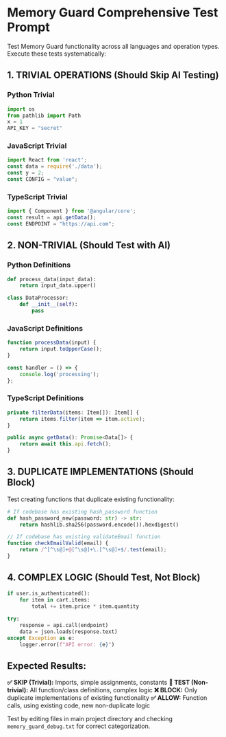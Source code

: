 # Memory Guard Comprehensive Test Prompt

Test Memory Guard functionality across all languages and operation types. Execute these tests systematically:

## 1. TRIVIAL OPERATIONS (Should Skip AI Testing)

### Python Trivial
```python
import os
from pathlib import Path
x = 1
API_KEY = "secret"
```

### JavaScript Trivial  
```javascript
import React from 'react';
const data = require('./data');
const y = 2;
const CONFIG = "value";
```

### TypeScript Trivial
```typescript
import { Component } from '@angular/core';
const result = api.getData();
const ENDPOINT = "https://api.com";
```

## 2. NON-TRIVIAL (Should Test with AI)

### Python Definitions
```python
def process_data(input_data):
    return input_data.upper()

class DataProcessor:
    def __init__(self):
        pass
```

### JavaScript Definitions
```javascript
function processData(input) {
    return input.toUpperCase();
}

const handler = () => {
    console.log('processing');
};
```

### TypeScript Definitions  
```typescript
private filterData(items: Item[]): Item[] {
    return items.filter(item => item.active);
}

public async getData(): Promise<Data[]> {
    return await this.api.fetch();
}
```

## 3. DUPLICATE IMPLEMENTATIONS (Should Block)

Test creating functions that duplicate existing functionality:

```python
# If codebase has existing hash_password function
def hash_password_new(password: str) -> str:
    return hashlib.sha256(password.encode()).hexdigest()
```

```javascript  
// If codebase has existing validateEmail function
function checkEmailValid(email) {
    return /^[^\s@]+@[^\s@]+\.[^\s@]+$/.test(email);
}
```

## 4. COMPLEX LOGIC (Should Test, Not Block)

```python
if user.is_authenticated():
    for item in cart.items:
        total += item.price * item.quantity
        
try:
    response = api.call(endpoint)
    data = json.loads(response.text)
except Exception as e:
    logger.error(f"API error: {e}")
```

## Expected Results:

**✅ SKIP (Trivial):** Imports, simple assignments, constants
**🤖 TEST (Non-trivial):** All function/class definitions, complex logic
**❌ BLOCK:** Only duplicate implementations of existing functionality
**✅ ALLOW:** Function calls, using existing code, new non-duplicate logic

Test by editing files in main project directory and checking `memory_guard_debug.txt` for correct categorization.